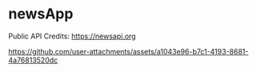 # newsApp



Public API Credits: https://newsapi.org

https://github.com/user-attachments/assets/a1043e96-b7c1-4193-8681-4a76813520dc


